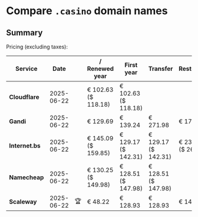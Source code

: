 # Compare `.casino` domain names

## Summary

Pricing (excluding taxes):

| Service | Date |  | / Renewed year | First year | Transfer | Restoration |
|--|--|--|--|--|--|--|
| **Cloudflare** | 2025-06-22 |  | € 102.63<br>($ 118.18) | € 102.63<br>($ 118.18) |  |  |
| **Gandi** | 2025-06-22 |  | € 129.69 | € 139.24 | € 271.98 | € 173.25 |
| **Internet.bs** | 2025-06-22 |  | € 145.09<br>($ 159.85) | € 129.17<br>($ 142.31) | € 129.17<br>($ 142.31) | € 236.95<br>($ 261.05) |
| **Namecheap** | 2025-06-22 |  | € 130.25<br>($ 149.98) | € 128.51<br>($ 147.98) | € 128.51<br>($ 147.98) |  |
| **Scaleway** | 2025-06-22 | 🏆 | € 48.22 | € 128.93 | € 128.93 | € 143.81 |
